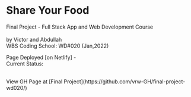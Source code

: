 # Share Your Food

Final Project - Full Stack App and Web Development Course
<br />
<br />
by Victor and Abdullah
<br />
WBS Coding School: WD#020 (Jan,2022)
<br />

Page Deployed [on Netlify] -
<br />
Current Status:

<br />
View GH Page at [Final Project](https://github.com/vrw-GH/final-project-wd020/)
